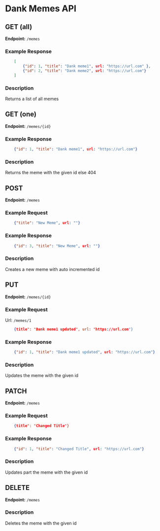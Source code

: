 # Dank Memes API

## GET (all)
**Endpoint:** `/memes`

### Example Response
```json
    [
        {"id": 1, "title": "Dank meme1", url: "https://url.com" },
        {"id": 2, "title": "Dank meme2", url: "https://url.com"}
    ] 
```

### Description
Returns a list of all memes


## GET (one)
**Endpoint:** `/memes/{id}`


### Example Response
```json
    {"id": 1, "title": "Dank meme1", url: "https://url.com"}       
```

### Description
Returns the meme with the given id else 404       


## POST
**Endpoint:** `/memes`

### Example Request
```json
    {"title": "New Meme", url: ""}
```

### Example Response
```json
    {"id": 3, "title": "New Meme", url: ""}
```

### Description
Creates a new meme with auto incremented id   

## PUT
**Endpoint:** `/memes/{id}`

### Example Request
Url: `/memes/1`
```json 
    {title": "Dank meme1 updated", url: "https://url.com"} 
```

### Example Response
```json 
    {"id": 1, "title": "Dank meme1 updated", url: "https://url.com"} 
```

### Description
Updates the meme with the given id

## PATCH
**Endpoint:** `/memes`

### Example Request
```json 
    {title": "Changed Title"} 
```

### Example Response
```json 
    {"id": 1, "title": "Changed Title", url: "https://url.com"} 
```

### Description
Updates part the meme with the given id

## DELETE
**Endpoint:** `/memes`

### Description
Deletes the meme with the given id


